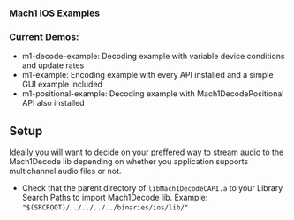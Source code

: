 ### Mach1 iOS Examples

### Current Demos:
 - m1-decode-example: Decoding example with variable device conditions and update rates 
 - m1-example: Encoding example with every API installed and a simple GUI example included
 - m1-positional-example: Decoding example with Mach1DecodePositional API also installed

## Setup
Ideally you will want to decide on your preffered way to stream audio to the Mach1Decode lib depending on whether you application supports
multichannel audio files or not. 

- Check that the parent directory of `libMach1DecodeCAPI.a` to your Library Search Paths to import Mach1Decode lib.
Example: `"$(SRCROOT)/../../../../binaries/ios/lib/"` 

